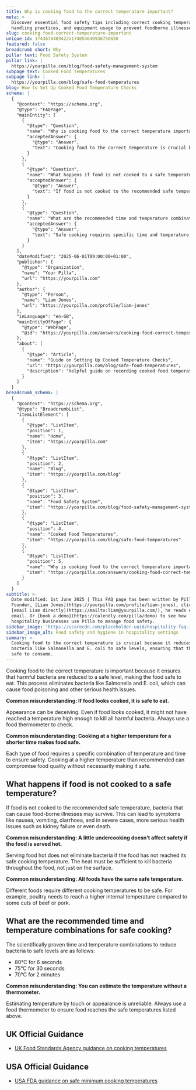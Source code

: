 ```yaml
---
title: Why is cooking food to the correct temperature important?
meta: >
  Discover essential food safety tips including correct cooking temperatures,
  handling practices, and equipment usage to prevent foodborne illnesses.
slug: cooking-food-correct-temperature-important
unique id: 1743670469422x174054640936756030
featured: false
breadcrumb short: Why
pillar text: Food Safety System
pillar link: |
  https://yourpilla.com/blog/food-safety-management-system
subpage text: Cooked Food Temperatures
subpage link: |
  https://yourpilla.com/blog/safe-food-temperatures
blog: How to Set Up Cooked Food Temperature Checks
schema: |
  {
    "@context": "https://schema.org",
    "@type": "FAQPage",
    "mainEntity": [
      {
        "@type": "Question",
        "name": "Why is cooking food to the correct temperature important?",
        "acceptedAnswer": {
          "@type": "Answer",
          "text": "Cooking food to the correct temperature is crucial because it reduces harmful bacteria like Salmonella and E. coli to safe levels, ensuring that the food is safe to consume. This process is essential in preventing food poisoning and other serious health issues."
        }
      },
      {
        "@type": "Question",
        "name": "What happens if food is not cooked to a safe temperature?",
        "acceptedAnswer": {
          "@type": "Answer",
          "text": "If food is not cooked to the recommended safe temperature, harmful bacteria capable of causing food-borne illnesses may survive. This can result in symptoms such as nausea, vomiting, diarrhoea, and in severe cases, it could cause significant health issues including kidney failure or even death."
        }
      },
      {
        "@type": "Question",
        "name": "What are the recommended time and temperature combinations for safe cooking?",
        "acceptedAnswer": {
          "@type": "Answer",
          "text": "Safe cooking requires specific time and temperature combinations scientifically proven to reduce bacteria levels, making food safe to consume. Examples include 80°C for 6 seconds, 75°C for 30 seconds, or 70°C for 2 minutes."
        }
      }
    ],
    "dateModified": "2025-06-01T09:00:00+01:00",
    "publisher": {
      "@type": "Organization",
      "name": "Your Pilla",
      "url": "https://yourpilla.com"
    },
    "author": {
      "@type": "Person",
      "name": "Liam Jones",
      "url": "https://yourpilla.com/profile/liam-jones"
    },
    "inLanguage": "en-GB",
    "mainEntityOfPage": {
      "@type": "WebPage",
      "@id": "https://yourpilla.com/answers/cooking-food-correct-temperature-important"
    },
    "about": [
      {
        "@type": "Article",
        "name": "Guide on Setting Up Cooked Temperature Checks",
        "url": "https://yourpilla.com/blog/safe-food-temperatures",
        "description": "Helpful guide on recording cooked food temperatures and managing food safety using a pre-built Pilla temperature check system."
      }
    ]
  }
breadcrumb_schema: |
  {
    "@context": "https://schema.org",
    "@type": "BreadcrumbList",
    "itemListElement": [
      {
        "@type": "ListItem",
        "position": 1,
        "name": "Home",
        "item": "https://yourpilla.com"
      },
      {
        "@type": "ListItem",
        "position": 2,
        "name": "Blog",
        "item": "https://yourpilla.com/blog"
      },
      {
        "@type": "ListItem",
        "position": 3,
        "name": "Food Safety System",
        "item": "https://yourpilla.com/blog/food-safety-management-system"
      },
      {
        "@type": "ListItem",
        "position": 4,
        "name": "Cooked Food Temperatures",
        "item": "https://yourpilla.com/blog/safe-food-temperatures"
      },
      {
        "@type": "ListItem",
        "position": 5,
        "name": "Why is cooking food to the correct temperature important?",
        "item": "https://yourpilla.com/answers/cooking-food-correct-temperature-important"
      }
    ]
  }
subtitle: >-
  Date modified: 1st June 2025 | This FAQ page has been written by Pilla
  Founder, [Liam Jones](https://yourpilla.com/profile/liam-jones), click to
  [email Liam directly](https://mailto:liam@yourpilla.com/), he reads every
  email. Or [book a demo](https://calendly.com/pilla/demo) to see how
  hospitality businesses use Pilla to manage food safety.
sidebar_image: 'https://ucarecdn.com/placeholder-uuid/hospitality-faq-image.jpg'
sidebar_image_alt: Food safety and hygiene in hospitality settings
summary: >-
  Cooking food to the correct temperature is crucial because it reduces harmful
  bacteria like Salmonella and E. coli to safe levels, ensuring that the food is
  safe to consume.
---
```

Cooking food to the correct temperature is important because it ensures that harmful bacteria are reduced to a safe level, making the food safe to eat. This process eliminates bacteria like Salmonella and E. coli, which can cause food poisoning and other serious health issues.

**Common misunderstanding: If food looks cooked, it is safe to eat.**

Appearance can be deceiving. Even if food looks cooked, it might not have reached a temperature high enough to kill all harmful bacteria. Always use a food thermometer to check.

**Common misunderstanding: Cooking at a higher temperature for a shorter time makes food safe.**

Each type of food requires a specific combination of temperature and time to ensure safety. Cooking at a higher temperature than recommended can compromise food quality without necessarily making it safe.

## What happens if food is not cooked to a safe temperature?

If food is not cooked to the recommended safe temperature, bacteria that can cause food-borne illnesses may survive. This can lead to symptoms like nausea, vomiting, diarrhoea, and in severe cases, more serious health issues such as kidney failure or even death.

**Common misunderstanding: A little undercooking doesn’t affect safety if the food is served hot.**

Serving food hot does not eliminate bacteria if the food has not reached its safe cooking temperature. The heat must be sufficient to kill bacteria throughout the food, not just on the surface.

**Common misunderstanding: All foods have the same safe temperature.**

Different foods require different cooking temperatures to be safe. For example, poultry needs to reach a higher internal temperature compared to some cuts of beef or pork.

## What are the recommended time and temperature combinations for safe cooking?

The scientifically proven time and temperature combinations to reduce bacteria to safe levels are as follows:

-   80°C for 6 seconds
-   75°C for 30 seconds
-   70°C for 2 minutes

**Common misunderstanding: You can estimate the temperature without a thermometer.**

Estimating temperature by touch or appearance is unreliable. Always use a food thermometer to ensure food reaches the safe temperatures listed above.

## UK Official Guidance

-   [UK Food Standards Agency guidance on cooking temperatures](https://www.food.gov.uk/safety-hygiene/cooking-your-food)

## USA Official Guidance

-   [USA FDA guidance on safe minimum cooking temperatures](https://www.fda.gov/media/107000/download)
